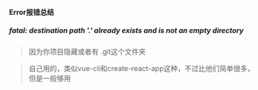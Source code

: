 #### Error报错总结

##### fatal: destination path '.' already exists and is not an empty directory
> 因为你项目隐藏或者有 .git这个文件夹

> 自己用的，类似vue-cli和create-react-app这种，不过比他们简单很多，但是一般够用